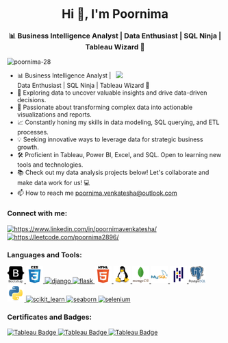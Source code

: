 <h1 align="center">Hi 👋, I'm Poornima</h1>
<h3 align="center">📊 Business Intelligence Analyst | Data Enthusiast | SQL Ninja | Tableau Wizard 🚀</h3>

<p align="left"> <img src="https://komarev.com/ghpvc/?username=poornima-28&label=Profile%20views&color=0e75b6&style=flat" alt="poornima-28" /> </p>
<img align= "right" alit ="coder" width = "250" src = https://media.tenor.com/PP9v7VIs6R4AAAAd/scaler-create-impact.gif>


- 📊 Business Intelligence Analyst | Data Enthusiast | SQL Ninja | Tableau Wizard 🚀
- 🔭 Exploring data to uncover valuable insights and drive data-driven decisions.
- 🎯 Passionate about transforming complex data into actionable visualizations and reports.
- 📈 Constantly honing my skills in data modeling, SQL querying, and ETL processes.
- 💡 Seeking innovative ways to leverage data for strategic business growth.
- 🛠️ Proficient in Tableau, Power BI, Excel, and SQL. Open to learning new tools and technologies.
- 📚 Check out my data analysis projects below! Let's collaborate and make data work for us! 💻
- 📫 How to reach me [poornima.venkatesha@outlook.com](poornima.venkatesha@outlook.com)

<h3 align="left">Connect with me:</h3>
<p align="left">
<a href="https://linkedin.com/in/https://www.linkedin.com/in/poornimavenkatesha/" target="blank"><img align="center" src="https://raw.githubusercontent.com/rahuldkjain/github-profile-readme-generator/master/src/images/icons/Social/linked-in-alt.svg" alt="https://www.linkedin.com/in/poornimavenkatesha/" height="30" width="40" /></a>
<a href="https://www.leetcode.com/https://leetcode.com/poornima2896/" target="blank"><img align="center" src="https://raw.githubusercontent.com/rahuldkjain/github-profile-readme-generator/master/src/images/icons/Social/leet-code.svg" alt="https://leetcode.com/poornima2896/" height="30" width="40" /></a>
</p>


<h3 align="left">Languages and Tools:</h3>
<p align="left"> <a href="https://getbootstrap.com" target="_blank" rel="noreferrer"> <img src="https://raw.githubusercontent.com/devicons/devicon/master/icons/bootstrap/bootstrap-plain-wordmark.svg" alt="bootstrap" width="40" height="40"/> </a> <a href="https://www.w3schools.com/css/" target="_blank" rel="noreferrer"> <img src="https://raw.githubusercontent.com/devicons/devicon/master/icons/css3/css3-original-wordmark.svg" alt="css3" width="40" height="40"/> </a> <a href="https://www.djangoproject.com/" target="_blank" rel="noreferrer"> <img src="https://cdn.worldvectorlogo.com/logos/django.svg" alt="django" width="40" height="40"/> </a> <a href="https://flask.palletsprojects.com/" target="_blank" rel="noreferrer"> <img src="https://www.vectorlogo.zone/logos/pocoo_flask/pocoo_flask-icon.svg" alt="flask" width="40" height="40"/> </a> <a href="https://www.w3.org/html/" target="_blank" rel="noreferrer"> <img src="https://raw.githubusercontent.com/devicons/devicon/master/icons/html5/html5-original-wordmark.svg" alt="html5" width="40" height="40"/> </a> <a href="https://www.linux.org/" target="_blank" rel="noreferrer"> <img src="https://raw.githubusercontent.com/devicons/devicon/master/icons/linux/linux-original.svg" alt="linux" width="40" height="40"/> </a> <a href="https://www.mongodb.com/" target="_blank" rel="noreferrer"> <img src="https://raw.githubusercontent.com/devicons/devicon/master/icons/mongodb/mongodb-original-wordmark.svg" alt="mongodb" width="40" height="40"/> </a> <a href="https://www.mysql.com/" target="_blank" rel="noreferrer"> <img src="https://raw.githubusercontent.com/devicons/devicon/master/icons/mysql/mysql-original-wordmark.svg" alt="mysql" width="40" height="40"/> </a> <a href="https://pandas.pydata.org/" target="_blank" rel="noreferrer"> <img src="https://raw.githubusercontent.com/devicons/devicon/2ae2a900d2f041da66e950e4d48052658d850630/icons/pandas/pandas-original.svg" alt="pandas" width="40" height="40"/> </a> <a href="https://www.postgresql.org" target="_blank" rel="noreferrer"> <img src="https://raw.githubusercontent.com/devicons/devicon/master/icons/postgresql/postgresql-original-wordmark.svg" alt="postgresql" width="40" height="40"/> </a> <a href="https://www.python.org" target="_blank" rel="noreferrer"> <img src="https://raw.githubusercontent.com/devicons/devicon/master/icons/python/python-original.svg" alt="python" width="40" height="40"/> </a> <a href="https://scikit-learn.org/" target="_blank" rel="noreferrer"> <img src="https://upload.wikimedia.org/wikipedia/commons/0/05/Scikit_learn_logo_small.svg" alt="scikit_learn" width="40" height="40"/> </a> <a href="https://seaborn.pydata.org/" target="_blank" rel="noreferrer"> <img src="https://seaborn.pydata.org/_images/logo-mark-lightbg.svg" alt="seaborn" width="40" height="40"/> </a> <a href="https://www.selenium.dev" target="_blank" rel="noreferrer"> <img src="https://raw.githubusercontent.com/detain/svg-logos/780f25886640cef088af994181646db2f6b1a3f8/svg/selenium-logo.svg" alt="selenium" width="40" height="40"/> </a> </p>

<h3 align="left">Certificates and Badges:</h3>
<a href="https://www.credly.com/badges/6a3466ba-1763-4a2f-814a-88d2a5f4fda6" target="_blank">
  <img src="https://images.credly.com/size/680x680/images/0e568f74-68e2-404e-ae25-d67fa0b5c848/Author-600X600.png" alt="Tableau Badge" height="100" width="100">
</a>
<a href="https://www.credly.com/badges/0269c8b8-3b82-4dbf-af05-fac2bcb86155" target="_blank">
  <img src="https://images.credly.com/size/680x680/images/c08e3457-8b19-4ddc-ab89-1a5d2aa587c1/Consumer-600X600.png" alt="Tableau Badge" height="100" width="100">
</a>
<a href="https://www.credly.com/badges/4b9a4b42-111b-4ac7-a99d-12d955c8f171" target="_blank">
  <img src="https://images.credly.com/size/680x680/images/ca22848a-1a06-4a06-9287-c1cfb6636626/Designer-600X600.png" alt="Tableau Badge" height="100" width="100">
</a>
